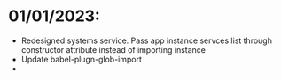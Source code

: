 # 01/01/2023:

* Redesigned systems service. Pass app instance servces list through constructor attribute instead of importing instance
* Update babel-plugn-glob-import
* 